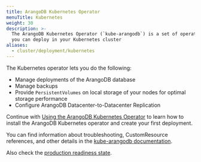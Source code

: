 ```yaml
---
title: ArangoDB Kubernetes Operator
menuTitle: Kubernetes
weight: 30
description: >-
  The ArangoDB Kubernetes Operator (`kube-arangodb`) is a set of operators that
  you can deploy in your Kubernetes cluster
aliases:
  - cluster/deployment/kubernetes
---
```

The Kubernetes operator lets you do the following:

- Manage deployments of the ArangoDB database
- Manage backups
- Provide `PersistentVolumes` on local storage of your nodes for optimal storage performance
- Configure ArangoDB Datacenter-to-Datacenter Replication

Continue with [Using the ArangoDB Kubernetes Operator](https://arangodb.github.io/kube-arangodb/docs/using-the-operator)
to learn how to install the ArangoDB Kubernetes operator and create your first
deployment.

You can find information about troubleshooting, CustomResource references, and
other details in the [kube-arangodb documentation](https://arangodb.github.io/kube-arangodb/docs/).

Also check the [production readiness state](https://arangodb.github.io/kube-arangodb/#production-readiness-state).
